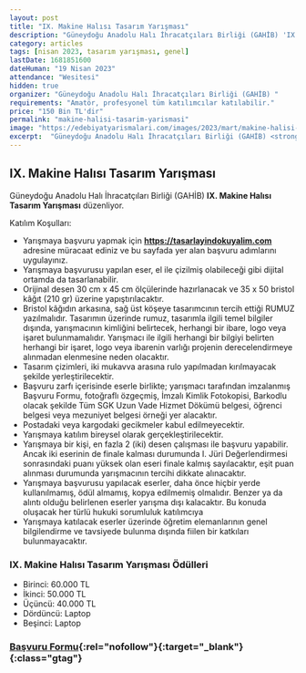 ```yaml
---
layout: post
title: "IX. Makine Halısı Tasarım Yarışması"
description: "Güneydoğu Anadolu Halı İhracatçıları Birliği (GAHİB) 'IX. Makine Halısı Tasarım Yarışması' düzenliyor."
category: articles
tags: [nisan 2023, tasarım yarışması, genel]
lastDate: 1681851600
dateHuman: "19 Nisan 2023"
attendance: "Wesitesi"
hidden: true
organizer: "Güneydoğu Anadolu Halı İhracatçıları Birliği (GAHİB) "
requirements: "Amatör, profesyonel tüm katılımcılar katılabilir."
price: "150 Bin TL'dir"
permalink: "makine-halisi-tasarim-yarismasi"
image: "https://edebiyatyarismalari.com/images/2023/mart/makine-halisi-tasarim-yarismasi.jpg"
excerpt:  "Güneydoğu Anadolu Halı İhracatçıları Birliği (GAHİB) <strong> IX. Makine Halısı Tasarım Yarışması </strong> düzenliyor."
---
```


## IX. Makine Halısı Tasarım Yarışması
Güneydoğu Anadolu Halı İhracatçıları Birliği (GAHİB) **IX. Makine Halısı Tasarım Yarışması** düzenliyor.

Katılım Koşulları:
- Yarışmaya başvuru yapmak için **https://tasarlayindokuyalim.com** adresine müracaat ediniz ve bu sayfada yer alan başvuru adımlarını uygulayınız.
- Yarışmaya başvurusu yapılan eser, el ile çizilmiş olabileceği gibi dijital ortamda da tasarlanabilir.
- Orijinal desen 30 cm x 45 cm ölçülerinde hazırlanacak ve 35 x 50 bristol kâğıt (210 gr) üzerine yapıştırılacaktır.
- Bristol kâğıdın arkasına, sağ üst köşeye tasarımcının tercih ettiği RUMUZ yazılmalıdır. Tasarımın üzerinde rumuz, tasarımla ilgili temel bilgiler dışında, yarışmacının kimliğini belirtecek, herhangi bir ibare, logo veya işaret bulunmamalıdır. Yarışmacı ile ilgili herhangi bir bilgiyi belirten herhangi bir işaret, logo veya ibarenin varlığı projenin derecelendirmeye alınmadan elenmesine neden olacaktır.
- Tasarım çizimleri, iki mukavva arasına rulo yapılmadan kırılmayacak şekilde yerleştirilecektir.
- Başvuru zarfı içerisinde eserle birlikte; yarışmacı tarafından imzalanmış Başvuru Formu, fotoğraflı özgeçmiş, İmzalı Kimlik Fotokopisi, Barkodlu olacak şekilde Tüm SGK Uzun Vade Hizmet Dökümü belgesi, öğrenci belgesi veya mezuniyet belgesi örneği yer alacaktır.
- Postadaki veya kargodaki gecikmeler kabul edilmeyecektir.
- Yarışmaya katılım bireysel olarak gerçekleştirilecektir.
- Yarışmaya bir kişi, en fazla 2 (iki) desen çalışması ile başvuru yapabilir. Ancak iki eserinin de finale kalması durumunda I. Jüri Değerlendirmesi sonrasındaki puanı yüksek olan eseri finale kalmış sayılacaktır, eşit puan alınması durumunda yarışmacının tercihi dikkate alınacaktır.
- Yarışmaya başvurusu yapılacak eserler, daha önce hiçbir yerde kullanılmamış, ödül almamış, kopya edilmemiş olmalıdır. Benzer ya da alıntı olduğu belirlenen eserler yarışma dışı kalacaktır. Bu konuda oluşacak her türlü hukuki sorumluluk katılımcıya
- Yarışmaya katılacak eserler üzerinde öğretim elemanlarının genel bilgilendirme ve tavsiyede bulunma dışında fiilen bir katkıları bulunmayacaktır.


### IX. Makine Halısı Tasarım Yarışması Ödülleri
- Birinci: 60.000 TL
- İkinci: 50.000 TL
- Üçüncü: 40.000 TL
- Dördüncü: Laptop
- Beşinci:  Laptop


### [Başvuru Formu](https://www.tasarlayindokuyalim.com/?ref=edebiyatyarismalari.com){:rel="nofollow"}{:target="_blank"}{:class="gtag"}
